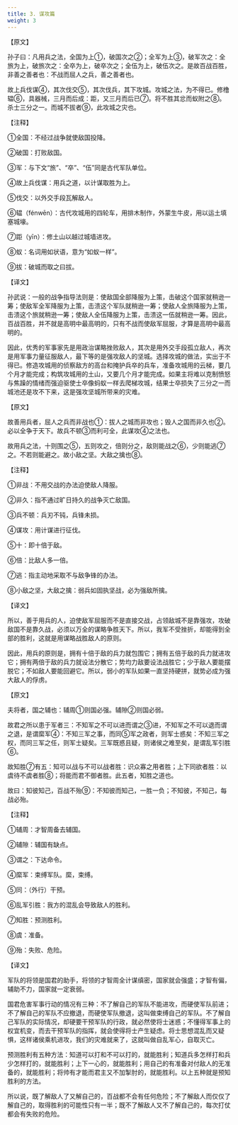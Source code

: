 ```yaml
---
title: 3. 谋攻篇
weight: 3
---
```


【原文】

孙子曰：凡用兵之法，全国为上①，破国次之②；全军为上③，破军次之：全旅为上，破旅次之：全卒为上，破卒次之；全伍为上，破伍次之。是故百战百胜，非善之善者也：不战而屈人之兵，善之善者也。

故上兵伐谋④，其次伐交⑤，其次伐兵，其下攻城。攻城之法，为不得已。修橹辒⑥，具器械，三月而后成：距，又三月而后已⑦。将不胜其忿而蚁附之⑧。杀士三分之一。而城不拔者⑨，此攻城之灾也。

【注释】

①全国：不经过战争就使敌国投降。

②破国：打败敌国。

③军：与下文“旅”、“卒”、“伍”同是古代军队单位。

④故上兵伐谋：用兵之道，以计谋取胜为上。

⑤伐交：以外交手段瓦解敌人。

⑥辒（fénwēn）：古代攻城用的四轮车，用排木制作，外蒙生牛皮，用以运土填塞城壕。

⑦距（yīn）：修土山以越过城墙进攻。

⑧蚁：名词用如状语，意为“如蚁一样”。

⑨拔：破城而取之曰拔。

【译文】

孙武说：一般的战争指导法则是：使敌国全部降服为上策，击破这个国家就稍逊一筹；使敌军全军降服为上策，击溃这个军队就稍逊一筹；使敌人全旅降服为上策，击溃这个旅就稍逊一筹；使敌人全伍降服为上策，击溃这一伍就稍逊一筹。因此，百战百胜，并不就是高明中最高明的，只有不战而使敌军屈服，才算是高明中最高明的。

因此，优秀的军事家先是用政治谋略挫败敌人，其次是用外交手段孤立敌人，再次是用军事力量征服敌人，最下等的是强攻敌人的坚城。选择攻城的做法，实出于不得已。修造攻城用的侦察敌方的高台和掩护兵卒的兵车，准备攻城用的云梯，要几个月才能完成；构筑攻城用的土山，又要几个月才能完成。如果主将难以克制愤怒与焦躁的情绪而强迫驱使士卒像蚂蚁一样去爬梯攻城，结果士卒损失了三分之一而城池还是攻不下来，这是强攻坚城所带来的灾难。

【原文】

故善用兵者，屈人之兵而非战也①：拔人之城而非攻也；毁人之国而非久也②。必以全争于天下。故兵不顿③而利可全，此谋攻④之法也。

故用兵之法，十则围之⑤，五则攻之，倍则分之，敌则能战之⑥，少则能逃⑦之。不若则能避之。故小敌之坚。大敌之擒也⑧。

【注释】

①非战：不用交战的办法迫使敌人降服。

②非久：指不通过旷日持久的战争灭亡敌国。

③兵不顿：兵刃不钝，兵锋未损。

④谋攻：用计谋进行征伐。

⑤十：即十倍于敌。

⑥倍：比敌人多一倍。

⑦逃：指主动地采取不与敌争锋的办法。

⑧小敌之坚，大敌之擒：弱兵如固执坚战，必为强敌所擒。

【译文】

所以，善于用兵的人，迫使敌军屈服而不是直接交战，占领敌城不是靠强攻，攻破敌国不是靠久战，必须以万全的谋略争胜天下。所以，我军不受挫折，却能得到全部的胜利，这就是用谋略战胜敌人的原则。

因此，用兵的原则是，拥有十倍于敌的兵力就包围它；拥有五倍于敌的兵力就进攻它；拥有两倍于敌的兵力就设法分散它；势均力敌要设法战胜它；少于敌人要能摆脱它；不如敌人要能回避它。所以，弱小的军队如果一直坚持硬拼，就势必成为强大敌人的俘虏。

【原文】

夫将者，国之辅也：辅周①则国必强。辅隙②则国必弱。

故君之所以患于军者三：不知军之不可以进而谓之③进，不知军之不可以退而谓之退，是谓縻军④：不知三军之事，而同⑤军之政者，则军士惑矣：不知三军之权，而同三军之任，则军士疑矣。三军既惑且疑，则诸侯之难至矣，是谓乱军引胜⑥。

故知胜⑦有五：知可以战与不可以战者胜：识众寡之用者胜；上下同欲者胜：以虞待不虞者胜⑧；将能而君不御者胜。此五者，知胜之道也。

故曰：知彼知己，百战不殆⑨：不知彼而知己，一胜一负；不知彼，不知己，每战必殆。

【注释】

①辅周：才智周备去辅国。

②辅隙：辅国有缺点。

③谓之：下达命令。

④縻军：束缚军队。縻，束缚。

⑤同：（外行）干预。

⑥乱军引胜：我方的混乱会导致敌人的胜利。

⑦知胜：预测胜利。

⑧虞：准备。

⑨殆：失败、危险。

【译文】

军队的将领是国君的助手，将领的才智周全计谋缜密，国家就会强盛；才智有偏，辅助不力，国家就一定衰弱。

国君危害军事行动的情况有三种：不了解自己的军队不能进攻，而硬使军队前进；不了解自己的军队不应撤退，而硬使军队撤退，这叫做束缚自己的军队。不了解自己军队的实际情况，却硬要干预军队的行政，就必然使将士迷惑；不懂得军事上的权宜机变，而去干预军队的指挥，就会使得将士产生疑虑。将士思想混乱而又疑惧，这样诸侯乘机进攻，我们的灾难就来了，这就叫做自乱军心，自取灭亡。

预测胜利有五种方法：知道可以打和不可以打的，就能胜利；知道兵多怎样打和兵少怎样打的，就能胜利；上下一心的，就能胜利；用自己的有准备对付敌人的无准备的，就能胜利；将帅有才能而君主又不加掣肘的，就能胜利。以上五种就是预知胜利的方法。

所以说，既了解敌人了又解自己的，百战都不会有任何危险；不了解敌人而仅仅了解自己的，取得胜利的可能性只有一半；既不了解敌人又不了解自己的，每次打仗都会有失败的危险。